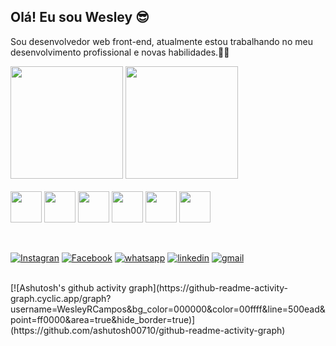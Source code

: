 ## Olá! Eu sou Wesley 😎

Sou desenvolvedor web front-end, atualmente estou trabalhando no meu desenvolvimento profissional e novas habilidades.🚀🚀
<div display= inline_block>
<img height="180em" src="https://github-readme-stats.vercel.app/api?username=WesleyRCampos&show_icons=true&theme=midnight-purple"/>
<img height="180em" src="https://github-readme-stats.vercel.app/api/top-langs/?username=WesleyRCampos&layout=compact&langs_count=16&theme=midnight-purple"/>

</div>

<div display= inline_block><br/>
<img align="center" height="50" whidth="50" src="https://cdn.jsdelivr.net/gh/devicons/devicon/icons/javascript/javascript-original.svg" />
<img align="center" height="50" whidth="50" src="https://cdn.jsdelivr.net/gh/devicons/devicon/icons/html5/html5-original.svg" />
<img align="center" height="50" whidth="50" src="https://cdn.jsdelivr.net/gh/devicons/devicon/icons/css3/css3-original.svg" />
<img align="center" height="50" whidth="50" src="https://cdn.jsdelivr.net/gh/devicons/devicon/icons/react/react-original.svg" />
<img align="center" height="50" whidth="50" src="https://cdn.jsdelivr.net/gh/devicons/devicon/icons/vscode/vscode-original.svg" />
<img align="center" height="50" whidth="50" src="https://cdn.jsdelivr.net/gh/devicons/devicon/icons/git/git-original.svg" />
</div>
</br>
</br>

[![Instagran](https://img.shields.io/badge/Instagram-E4405F?style=for-the-badge&logo=instagram&logoColor=white)](https://www.instagram.com/wes.c21rodrigues)
[![Facebook](https://img.shields.io/badge/Facebook-1877F2?style=for-the-badge&logo=facebook&logoColor=white)](https://www.facebook.com/wesleyk21)
[![whatsapp](https://img.shields.io/badge/WhatsApp-25D366?style=for-the-badge&logo=whatsapp&logoColor=white)](https://wa.me/qr/KB6DKNHH4GE5K1)
[![linkedin](https://img.shields.io/badge/LinkedIn-0077B5?style=for-the-badge&logo=linkedin&logoColor=white)](https://www.linkedin.com/in/wesley-de-campos-rodrigues-2a3395171)
[![gmail](https://img.shields.io/badge/Gmail-D14836?style=for-the-badge&logo=gmail&logoColor=white)](https://www.wesleyc21rodrigues@gmail.com)

</br>
[![Ashutosh's github activity graph](https://github-readme-activity-graph.cyclic.app/graph?username=WesleyRCampos&bg_color=000000&color=00ffff&line=500ead&point=ff0000&area=true&hide_border=true)](https://github.com/ashutosh00710/github-readme-activity-graph)
